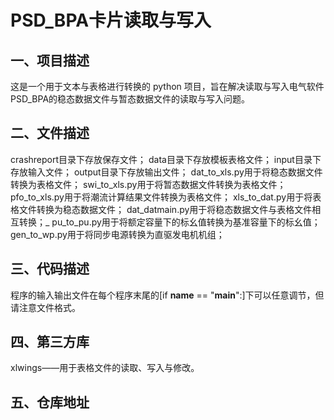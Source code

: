 # PSD_BPA卡片读取与写入
## 一、项目描述
这是一个用于文本与表格进行转换的 python 项目，旨在解决读取与写入电气软件PSD_BPA的稳态数据文件与暂态数据文件的读取与写入问题。
## 二、文件描述
crashreport目录下存放保存文件；
data目录下存放模板表格文件；
input目录下存放输入文件；
output目录下存放输出文件；
dat_to_xls.py用于将稳态数据文件转换为表格文件；
swi_to_xls.py用于将暂态数据文件转换为表格文件；
pfo_to_xls.py用于将潮流计算结果文件转换为表格文件；
xls_to_dat.py用于将表格文件转换为稳态数据文件；
dat_datmain.py用于将稳态数据文件与表格文件相互转换；_
pu_to_pu.py用于将额定容量下的标幺值转换为基准容量下的标幺值；
gen_to_wp.py用于将同步电源转换为直驱发电机机组；
## 三、代码描述
程序的输入输出文件在每个程序末尾的[if __name__ == "__main__":]下可以任意调节，但请注意文件格式。
## 四、第三方库
xlwings——用于表格文件的读取、写入与修改。
## 五、仓库地址
